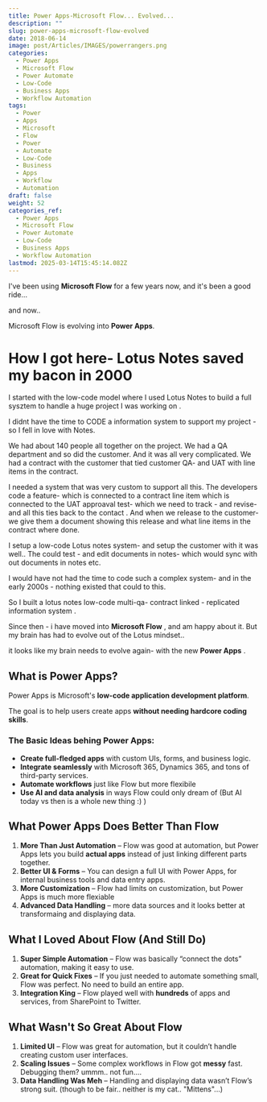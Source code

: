 ```yaml
---
title: Power Apps-Microsoft Flow... Evolved...
description: ""
slug: power-apps-microsoft-flow-evolved
date: 2018-06-14
image: post/Articles/IMAGES/powerrangers.png
categories:
  - Power Apps
  - Microsoft Flow
  - Power Automate
  - Low-Code
  - Business Apps
  - Workflow Automation
tags:
  - Power
  - Apps
  - Microsoft
  - Flow
  - Power
  - Automate
  - Low-Code
  - Business
  - Apps
  - Workflow
  - Automation
draft: false
weight: 52
categories_ref:
  - Power Apps
  - Microsoft Flow
  - Power Automate
  - Low-Code
  - Business Apps
  - Workflow Automation
lastmod: 2025-03-14T15:45:14.082Z
---
```

I've been using **Microsoft Flow** for a few years now, and it's been a good ride...

and now..

Microsoft Flow is evolving into **Power Apps**.

# How I got here- Lotus Notes saved my bacon in 2000

I started with the low-code model where I used Lotus Notes to build a full sysztem to handle a huge project I was working on .

I didnt have the time to CODE a information system to support my project - so I fell in love with Notes.

We had about 140 people all together on the project. We had a QA department and so did the customer. And it was all very complicated. We had a contract with the customer that tied customer QA- and UAT with line items in the contract.

I needed a system that was very custom to support all this. The developers code a feature- which is connected to a contract line item which is connected to the UAT approaval test- which we need to track - and revise- and all this ties back to the contact . And when we release to the customer- we give them a document showing this release and what line items in the contract where done.

I setup a low-code Lotus notes system- and setup the customer with it was well.. The could test - and edit documents in notes- which would sync with out documents in notes etc.

I would have not had the time to code such a complex system- and in the early 2000s - nothing existed that could to this.

So I built a lotus notes low-code multi-qa- contract linked - replicated information system .

Since then - i have moved into **Microsoft Flow** , and am happy about it. But my brain has had to evolve out of the Lotus mindset..

it looks like my brain needs to evolve again- with the new **Power Apps** .

<!-- 
It took my automation addiction to new heights. From simple workflows to complex business process automation, Flow did it all—well, almost.
-->

<!-- , the next evolution in Microsoft's low-code revolution. It promises to take everything Flow did well and **crank it up to 11**. So, naturally, I'm **super excited** to dig in. -->

## What is Power Apps?

Power Apps is Microsoft's **low-code application development platform**.

The goal is to help users create apps **without needing hardcore coding skills**.

### The Basic Ideas behing Power Apps:

* **Create full-fledged apps** with custom UIs, forms, and business logic.
* **Integrate seamlessly** with Microsoft 365, Dynamics 365, and tons of third-party services.
* **Automate workflows** just like Flow but more flexibile
* **Use AI and data analysis** in ways Flow could only dream of (But AI today vs then is a whole new thing :) )

## What Power Apps Does Better Than Flow

1. **More Than Just Automation** – Flow was good at automation, but Power Apps lets you build **actual apps** instead of just linking different parts together.
2. **Better UI & Forms** – You can design a full UI with Power Apps, for internal business tools and data entry apps.
3. **More Customization** – Flow had limits on customization, but Power Apps is much more flexiable
4. **Advanced Data Handling** –  more data sources and it looks better at transformaing and displaying data.

## What I Loved About Flow (And Still Do)

1. **Super Simple Automation** – Flow was basically “connect the dots” automation, making it easy to use.
2. **Great for Quick Fixes** – If you just needed to automate something small, Flow was perfect. No need to build an entire app.
3. **Integration King** – Flow played well with **hundreds** of apps and services, from SharePoint to Twitter.

## What Wasn't So Great About Flow

1. **Limited UI** – Flow was great for automation, but it couldn’t handle creating custom user interfaces.
2. **Scaling Issues** – Some complex workflows in Flow got **messy** fast. Debugging them? ummm.. not fun....
3. **Data Handling Was Meh** – Handling and displaying data wasn’t Flow’s strong suit. (though to be fair.. neither is my cat.. "Mittens"...)

<!-- 
## Power Apps vs. Flow: The Good, The Bad, and The Ugly

| Feature        | Power Apps 🏆 | Flow (Power Automate) 🏗️ |
|---------------|--------------|----------------|
| **Automation** | ✅ Better workflows | ✅ Still solid |
| **UI Building** | ✅ Full UI support | ❌ Nope |
| **Custom Apps** | ✅ Yes | ❌ Not really |
| **Ease of Use** | ❌ More complex | ✅ Easier |
| **Scaling** | ✅ Better for big apps | ❌ Can get messy |
| **Integration** | ✅ Still great | ✅ Still great |

## Final Verdict

Power Apps is a **huge** upgrade over Flow if you need more than just automation. It **lets you build apps, customize workflows, and handle data better** than Flow ever could.

But if you just need simple automation, **Flow (now Power Automate) still has its place**. It’s easier, faster, and great for quick workflow solutions.

In short: **Flow was great, but Power Apps is the future.**

| Key Ideas               | Summary                        |
|-------------------------|--------------------------------|
| Evolution of Flow      | How Flow evolved into Power Apps |
| What Power Apps Adds  | The new capabilities beyond Flow |
| What I Loved About Flow | Strengths of Flow before Power Apps |
| Limitations of Flow    | What was missing in Flow |
| Power Apps vs Flow     | What’s better and what’s worse |

-->
